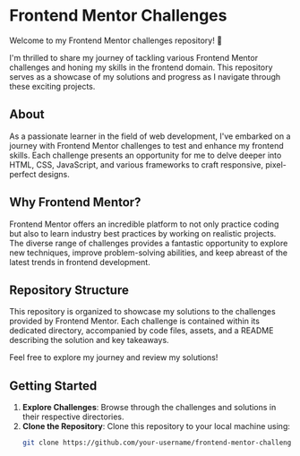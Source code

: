 
# Frontend Mentor Challenges

Welcome to my Frontend Mentor challenges repository! 🚀

I'm thrilled to share my journey of tackling various Frontend Mentor challenges and honing my skills in the frontend domain. This repository serves as a showcase of my solutions and progress as I navigate through these exciting projects.

## About

As a passionate learner in the field of web development, I've embarked on a journey with Frontend Mentor challenges to test and enhance my frontend skills. Each challenge presents an opportunity for me to delve deeper into HTML, CSS, JavaScript, and various frameworks to craft responsive, pixel-perfect designs.

## Why Frontend Mentor?

Frontend Mentor offers an incredible platform to not only practice coding but also to learn industry best practices by working on realistic projects. The diverse range of challenges provides a fantastic opportunity to explore new techniques, improve problem-solving abilities, and keep abreast of the latest trends in frontend development.

## Repository Structure

This repository is organized to showcase my solutions to the challenges provided by Frontend Mentor. Each challenge is contained within its dedicated directory, accompanied by code files, assets, and a README describing the solution and key takeaways.

Feel free to explore my journey and review my solutions!

## Getting Started

1. **Explore Challenges**: Browse through the challenges and solutions in their respective directories.
2. **Clone the Repository**: Clone this repository to your local machine using:
   ```bash
   git clone https://github.com/your-username/frontend-mentor-challenges.git


